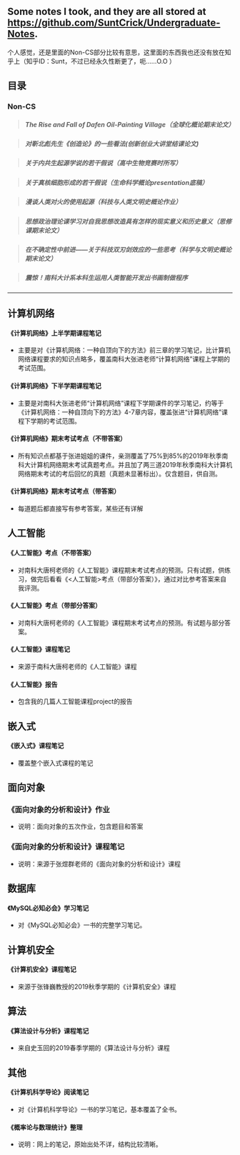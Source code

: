 
## Some notes I took, and they are all stored at <https://github.com/SuntCrick/Undergraduate-Notes>.

个人感觉，还是里面的Non-CS部分比较有意思，这里面的东西我也还没有放在知乎上（知乎ID：Sunt，不过已经永久性断更了，呃……O.O ）
>>>>



## 目录

### Non-CS

> ##### 		The Rise and Fall of Dafen Oil-Painting Village（全球化概论期末论文）

> ##### 		对靳北彪先生《创造论》的一些看法(创新创业大讲堂结课论文)

> ##### 		关于内共生起源学说的若干假说（高中生物竞赛时所写）

> ##### 		关于真核细胞形成的若干假说（生命科学概论presentation底稿）

> ##### 		漫谈人类对火的使用起源（科技与人类文明史概论作业）

> ##### 		思想政治理论课学习对自我思想改造具有怎样的现实意义和历史意义（思修课期末论文）

> ##### 		在不确定性中前进——关于科技双刃剑效应的一些思考（科学与文明史概论期末论文）

> ##### 		震惊！南科大计系本科生运用人类智能开发出书画制做程序  

---


## 计算机网络
#### 《计算机网络》上半学期课程笔记
- 主要是对《计算机网络：一种自顶向下的方法》前三章的学习笔记，比计算机网络课程要求的知识点略多，覆盖南科大张进老师“计算机网络”课程上学期的考试范围。

#### 《计算机网络》下半学期课程笔记
- 主要是对南科大张进老师“计算机网络”课程下学期课件的学习笔记，约等于《计算机网络：一种自顶向下的方法》4-7章内容，覆盖张进“计算机网络”课程下学期的考试范围。

#### 《计算机网络》期末考试考点（不带答案）
- 所有知识点都基于张进姐姐的课件，亲测覆盖了75%到85%的2019年秋季南科大计算机网络期末考试真题考点。并且加了两三道2019年秋季南科大计算机网络期末考试的考后回忆的真题（真题未显著标出）。仅含题目，供自测。

#### 《计算机网络》期末考试考点（带答案）

- 每道题后都直接写有参考答案，某些还有详解



## 人工智能
#### 《人工智能》考点（不带答案）
- 对南科大唐柯老师的《人工智能》课程期末考试考点的预测。只有试题，供练习，做完后看看《<人工智能>考点（带部分答案）》，通过对比参考答案来自我评测。

#### 《人工智能》考点（带部分答案）
- 对南科大唐柯老师的《人工智能》课程期末考试考点的预测。有试题与部分答案。

#### 《人工智能》课程笔记
- 来源于南科大唐柯老师的《人工智能》课程

#### 《人工智能》报告
- 包含我的几篇人工智能课程project的报告


## 嵌入式
#### 《嵌入式》课程笔记
- 覆盖整个嵌入式课程的笔记



## 面向对象
### 《面向对象的分析和设计》作业  
- 说明：面向对象的五次作业，包含题目和答案  

### 《面向对象的分析和设计》课程笔记
- 说明：来源于张煜群老师的《面向对象的分析和设计》课程



## 数据库
#### 《MySQL必知必会》学习笔记
- 对《MySQL必知必会》一书的完整学习笔记。



## 计算机安全
#### 《计算机安全》课程笔记
- 来源于张锋巍教授的2019秋季学期的《计算机安全》课程



## 算法
#### 《算法设计与分析》课程笔记
- 来自史玉回的2019春季学期的《算法设计与分析》课程


## 其他
#### 《计算机科学导论》阅读笔记
- 对《计算机科学导论》一书的学习笔记，基本覆盖了全书。

#### 《概率论与数理统计》整理
- 说明：网上的笔记，原始出处不详，结构比较清晰。
